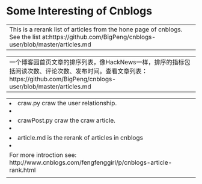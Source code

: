 Some Interesting of Cnblogs
=

<table><tr><td>This is a rerank list of articles from the hone page of cnblogs. See the list at:https://github.com/BigPeng/cnblogs-user/blob/master/articles.md </table></tr></td>

<table><tr><td>一个博客园首页文章的排序列表，像HackNews一样，排序的指标包括阅读次数、评论次数、发布时间。查看文章列表：https://github.com/BigPeng/cnblogs-user/blob/master/articles.md </table></tr></td>
<table><tr><td>
<li>craw.py craw the user relationship.<li></tr></td><tr><td>
<li>crawPost.py craw the craw article.<li></tr></td><tr><td>
<li>article.md is the rerank of articles in cnblogs<li></tr></td><tr><td>
For more introction see: http://www.cnblogs.com/fengfenggirl/p/cnblogs-article-rank.html</tr></td><tr><td>
</table></tr></td>
